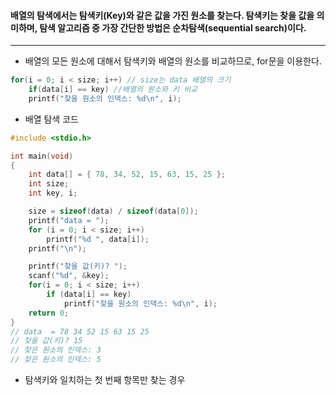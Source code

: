 #### 배열의 탐색에서는 탐색키(Key)와 같은 값을 가진 원소를 찾는다. 탐색키는 찾을 값을 의미하며, 탐색 알고리즘 중 가장 간단한 방법은 순차탐색(sequential search)이다. 
___
- 배열의 모든 원소에 대해서 탐색키와 배열의 원소를 비교하므로, for문을 이용한다.
```c
for(i = 0; i < size; i++) // size는 data 배열의 크기
	if(data[i] == key) //배열의 원소와 키 비교
	printf("찾을 원소의 인덱스: %d\n", i);
```

- 배열 탐색 코드
```c
#include <stdio.h>

int main(void)
{
	int data[] = { 78, 34, 52, 15, 63, 15, 25 };
	int size;
	int key, i;

	size = sizeof(data) / sizeof(data[0]);
	printf("data = ");
	for (i = 0; i < size; i++)
		printf("%d ", data[i]);
	printf("\n");

	printf("찾을 값(키)? ");
	scanf("%d", &key);
	for(i = 0; i < size; i++)
		if (data[i] == key)
			printf("찾을 원소의 인덱스: %d\n", i);
	return 0;
}
// data  = 78 34 52 15 63 15 25
// 찾을 갑(키)? 15
// 찾은 원소의 인덱스: 3
// 찾은 원소의 인덱스: 5
```

- 탐색키와 일치하는 첫 번째 항목만 찾는 경우